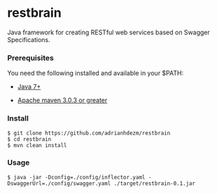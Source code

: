 # restbrain
Java framework for creating RESTful web services based on Swagger Specifications.

### Prerequisites
You need the following installed and available in your $PATH:

* [Java 7+](http://java.oracle.com)

* [Apache maven 3.0.3 or greater](http://maven.apache.org/)


### Install
```
$ git clone https://github.com/adrianhdezm/restbrain
$ cd restbrain
$ mvn clean install
```

### Usage

```
$ java -jar -Dconfig=./config/inflector.yaml -DswaggerUrl=./config/swagger.yaml ./target/restbrain-0.1.jar 
```